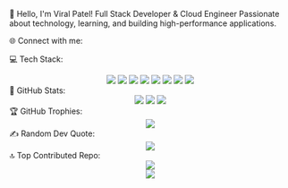 👋 Hello, I'm Viral Patel!
Full Stack Developer & Cloud Engineer
Passionate about technology, learning, and building high-performance applications.

🌐 Connect with me:


💻 Tech Stack:
<div align="center"> <img src="https://img.shields.io/badge/C++-%2300599C.svg?style=for-the-badge&logo=c%2B%2B&logoColor=white" /> <img src="https://img.shields.io/badge/C%23-%23239120.svg?style=for-the-badge&logo=csharp&logoColor=white" /> <img src="https://img.shields.io/badge/.NET-5C2D91.svg?style=for-the-badge&logo=.net&logoColor=white" /> <img src="https://img.shields.io/badge/Node.js-6DA55F.svg?style=for-the-badge&logo=node.js&logoColor=white" /> <img src="https://img.shields.io/badge/React-%2320232a.svg?style=for-the-badge&logo=react&logoColor=%2361DAFB" /> <img src="https://img.shields.io/badge/Azure-%230072C6.svg?style=for-the-badge&logo=microsoftazure&logoColor=white" /> <img src="https://img.shields.io/badge/AWS-%23FF9900.svg?style=for-the-badge&logo=amazon-aws&logoColor=white" /> <img src="https://img.shields.io/badge/MySQL-4479A1.svg?style=for-the-badge&logo=mysql&logoColor=white" /> </div>
🚀 GitHub Stats:
<div align="center"> <img src="https://github-readme-stats.vercel.app/api?username=lufffy007&theme=radical&hide_border=false&include_all_commits=true&count_private=true" /> <img src="https://github-readme-streak-stats.herokuapp.com/?user=lufffy007&theme=radical&hide_border=false" /> <img src="https://github-readme-stats.vercel.app/api/top-langs/?username=lufffy007&theme=radical&hide_border=false&include_all_commits=true&count_private=true&layout=compact" /> </div>
🏆 GitHub Trophies:
<div align="center"> <img src="https://github-profile-trophy.vercel.app/?username=lufffy007&theme=radical&no-frame=false&no-bg=true&margin-w=4" /> </div>
✍️ Random Dev Quote:
<div align="center"> <img src="https://quotes-github-readme.vercel.app/api?type=horizontal&theme=tokyonight" /> </div>
🔝 Top Contributed Repo:
<div align="center"> <img src="https://github-contributor-stats.vercel.app/api?username=lufffy007&limit=5&theme=dark&combine_all_yearly_contributions=true" /> </div>
<div align="center"> <img src="https://visitcount.itsvg.in/api?id=lufffy007&icon=10&color=6" /> </div>
